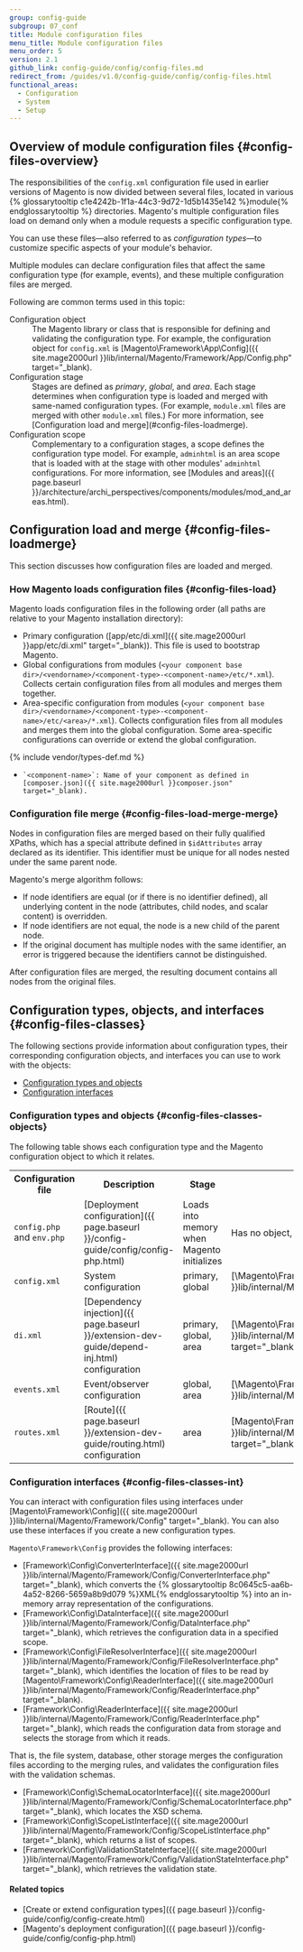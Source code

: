 ```yaml
---
group: config-guide
subgroup: 07_conf
title: Module configuration files
menu_title: Module configuration files
menu_order: 5
version: 2.1
github_link: config-guide/config/config-files.md
redirect_from: /guides/v1.0/config-guide/config/config-files.html
functional_areas:
  - Configuration
  - System
  - Setup
---
```


## Overview of module configuration files {#config-files-overview}
The responsibilities of the `config.xml` configuration file used in earlier versions of Magento is now divided between several files, located in various {% glossarytooltip c1e4242b-1f1a-44c3-9d72-1d5b1435e142 %}module{% endglossarytooltip %} directories. Magento's multiple configuration files load on demand only when a module requests a specific configuration type.

You can use these files&mdash;also referred to as *configuration types*&mdash;to customize specific aspects of your module's behavior.

Multiple modules can declare configuration files that affect the same configuration type (for example, events), and these multiple configuration files are merged.

Following are common terms used in this topic:

<dl>
      <dt>Configuration object</dt>
      <dd>The Magento library or class that is responsible for defining and validating the configuration type. For example, the configuration object for <code>config.xml</code> is [Magento\Framework\App\Config]({{ site.mage2000url }}lib/internal/Magento/Framework/App/Config.php" target="_blank).</dd>
      <dt>Configuration stage</dt>
      <dd>Stages are defined as <em>primary</em>, <em>global</em>, and <em>area</em>. Each stage determines when configuration type is loaded and merged with same-named configuration types. (For example, <code>module.xml</code> files are merged with other <code>module.xml</code> files.) For more information, see [Configuration load and merge](#config-files-loadmerge).</dd>
      <dt>Configuration scope</dt>
      <dd>Complementary to a configuration stages, a scope defines the configuration type model. For example, <code>adminhtml</code> is an area scope that is loaded with at the stage with other modules' <code>adminhtml</code> configurations. For more information, see [Modules and areas]({{ page.baseurl }}/architecture/archi_perspectives/components/modules/mod_and_areas.html).</dd>
</dl>

## Configuration load and merge {#config-files-loadmerge}
This section discusses how configuration files are loaded and merged.

### How Magento loads configuration files {#config-files-load}
Magento loads configuration files in the following order (all paths are relative to your Magento installation directory):

* Primary configuration ([app/etc/di.xml]({{ site.mage2000url }}app/etc/di.xml" target="_blank)). This file is used to bootstrap Magento.
* Global configurations from modules (`<your component base dir>/<vendorname>/<component-type>-<component-name>/etc/*.xml`). Collects certain configuration files from all modules and merges them together.
* Area-specific configuration from modules (`<your component base dir>/<vendorname>/<component-type>-<component-name>/etc/<area>/*.xml`). Collects configuration files from all modules and merges them into the global configuration. Some area-specific configurations can override or extend the global configuration.

{% include vendor/types-def.md %}

*     `<component-name>`: Name of your component as defined in [composer.json]({{ site.mage2000url }}composer.json" target="_blank).

### Configuration file merge {#config-files-load-merge-merge}
Nodes in configuration files are merged based on their fully qualified XPaths, which has a special attribute defined in `$idAttributes` array declared as its identifier. This identifier must be unique for all nodes nested under the same parent node.

Magento's merge algorithm follows:

* If node identifiers are equal (or if there is no identifier defined), all underlying content in the node (attributes, child nodes, and scalar content) is overridden.
* If node identifiers are not equal, the node is a new child of the parent node.
* If the original document has multiple nodes with the same identifier, an error is triggered because the identifiers cannot be distinguished.

After configuration files are merged, the resulting document contains all nodes from the original files.

## Configuration types, objects, and interfaces {#config-files-classes}
The following sections provide information about configuration types, their corresponding configuration objects, and interfaces you can use to work with the objects:

* [Configuration types and objects](#config-files-classes-objects)
* [Configuration interfaces](#config-files-classes-int)

### Configuration types and objects {#config-files-classes-objects}
The following table shows each configuration type and the Magento configuration object to which it relates.

<table>
      <tbody>
            <tr>
                  <th>Configuration file</th>
                  <th>Description</th>
                  <th>Stage</th>
                  <th>Configuration object</th>
            </tr>
            <tr>
                  <td><code>config.php</code> and <code>env.php</code></td>
                  <td>[Deployment configuration]({{ page.baseurl }}/config-guide/config/config-php.html)</td>
                  <td>Loads into memory when Magento initializes</td>
                  <td>Has no object, cannot be customized</td>
            </tr>
            <tr>
                  <td><code>config.xml</code></td>
                  <td>System configuration</td>
                  <td>primary, global </td>
                  <td>[\Magento\Framework\App\Config]({{ site.mage2000url }}lib/internal/Magento/Framework/App/Config.php" target="_blank)</td>
            </tr>
            <tr>
                  <td><code>di.xml</code></td>
                  <td>[Dependency injection]({{ page.baseurl }}/extension-dev-guide/depend-inj.html) configuration</td>
                  <td>primary, global, area</td>
                  <td>[\Magento\Framework\ObjectManager\Config]({{ site.mage2000url }}lib/internal/Magento/Framework/ObjectManager/Config/Config.php" target="_blank)</td>
            </tr>
            <tr>
                  <td><code>events.xml</code></td>
                  <td>Event/observer configuration</td>
                  <td>global, area</td>
                  <td>[\Magento\Framework\Event]({{ site.mage2000url }}lib/internal/Magento/Framework/Event.php" target="_blank)</td>
            </tr>
<!--     <tr>
                  <td><code>cache.xml</code></td>
                  <td>global, area</td>
                  <td>[Magento\Framework\Event]({{ site.mage2000url }}lib/internal/Magento/Framework/Event.php" target="_blank)</td>
            </tr> -->
            <tr>
                  <td><code>routes.xml</code></td>
                  <td>[Route]({{ page.baseurl }}/extension-dev-guide/routing.html) configuration</td>
                  <td>area</td>
                  <td>[Magento\Framework\App\Route\Config]({{ site.mage2000url }}lib/internal/Magento/Framework/App/Route/Config.php" target="_blank)</td>
            </tr>
      </tbody>
</table>

### Configuration interfaces {#config-files-classes-int}
You can interact with configuration files using interfaces under [Magento\Framework\Config]({{ site.mage2000url }}lib/internal/Magento/Framework/Config" target="_blank). You can also use these interfaces if you create a new configuration types.

`Magento\Framework\Config` provides the following interfaces:

* [Framework\Config\ConverterInterface]({{ site.mage2000url }}lib/internal/Magento/Framework/Config/ConverterInterface.php" target="_blank), which converts the {% glossarytooltip 8c0645c5-aa6b-4a52-8266-5659a8b9d079 %}XML{% endglossarytooltip %} into an in-memory array representation of the configurations.
* [Framework\Config\DataInterface]({{ site.mage2000url }}lib/internal/Magento/Framework/Config/DataInterface.php" target="_blank), which retrieves the configuration data in a specified scope.
* [Framework\Config\FileResolverInterface]({{ site.mage2000url }}lib/internal/Magento/Framework/Config/FileResolverInterface.php" target="_blank), which identifies the location of files to be read by [Magento\Framework\Config\ReaderInterface]({{ site.mage2000url }}lib/internal/Magento/Framework/Config/ReaderInterface.php" target="_blank).
* [Framework\Config\ReaderInterface]({{ site.mage2000url }}lib/internal/Magento/Framework/Config/ReaderInterface.php" target="_blank), which reads the configuration data from storage and selects the storage from which it reads.

That is, the file system, database, other storage merges the configuration files according to the merging rules, and validates the configuration files with the validation schemas.

*  [Framework\Config\SchemaLocatorInterface]({{ site.mage2000url }}lib/internal/Magento/Framework/Config/SchemaLocatorInterface.php" target="_blank), which locates the XSD schema.
*  [Framework\Config\ScopeListInterface]({{ site.mage2000url }}lib/internal/Magento/Framework/Config/ScopeListInterface.php" target="_blank), which returns a list of scopes.
*  [Framework\Config\ValidationStateInterface]({{ site.mage2000url }}lib/internal/Magento/Framework/Config/ValidationStateInterface.php" target="_blank), which retrieves the validation state.

#### Related topics

 *  [Create or extend configuration types]({{ page.baseurl }}/config-guide/config/config-create.html)
 *  [Magento's deployment configuration]({{ page.baseurl }}/config-guide/config/config-php.html)
